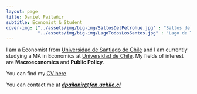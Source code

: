 ```yaml
---
layout: page
title: Daniel Pailañir
subtitle: Economist & Student 
cover-img: ["../assets/img/big-img/SaltosDelPetrohue.jpg" : "Saltos del Petrohué, Chile.",
            "../assets/img/big-img/LagoTodosLosSantos.jpg" : "Lago de Todos los Santos, Chile."]
---
```


I am a Economist from [Universidad de Santiago de Chile](https://www.usach.cl/) and I am currently studying a MA in Economics at [Universidad de Chile](https://www.postgradouchile.cl/programa/magister/magister-en-economia/). My fields of interest are **Macroeconomics** and **Public Policy**.

You can find my [CV here](../pdf/DanielPailanir_cv.pdf).

You can contact me at _**dpailanir@fen.uchile.cl**_
